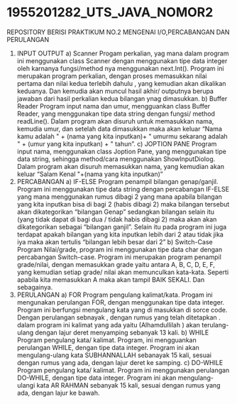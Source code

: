 # 1955201282_UTS_JAVA_NOMOR2
 REPOSITORY BERISI PRAKTIKUM NO.2 MENGENAI I/O,PERCABANGAN DAN PERULANGAN

1.	INPUT OUTPUT
a)	Scanner
Progam perkalian, yag mana dalam program ini menggunakan class Scanner dengan menggunakan tipe data integer oleh karnanya fungsi/method nya menggunakan next.Int(). Program ini merupakan program perkalian, dengan proses memasukkan nilai pertama dan nilai kedua terlebih dahulu , yang kemudian akan dikalikan keduanya. Dan kemudia akan muncul hasil akhir/ outputnya berupa jawaban dari hasil perkalian kedua bilangan ynag dimasukkan.
b)	Buffer Reader
Program input nama dan umur,  mengguankan class Buffer Reader, yang menggunakan tipe data string dengan fungsi/ method readLine(). Dalam program akan disuruh untuk memasukkan nama, kemudia umur, dan setelah data dimasukkan maka akan keluar “Nama kamu adalah " + (nama yang kita inputkan)+ " umurmu sekarang adalah " + (umur yang kita inputkan) + " tahun”.
c)	JOPTION PANE
Program input nama, menggunakan class Joption Pane, yang menggunakan tipe data string, sehingga method/cara menggunakan ShowInputDiolog. Dalam program akan disuruh memasukkan nama, yang kemudian akan keluar  “Salam Kenal "+(nama yang kita inputkan)”
2.	PERCABANGAN
a)	IF-ELSE
Program penampil bilangan genap/ganjil. Program ini menggunakan tipe data string dengan percabangan IF-ELSE yang mana menggunakan rumus  dibagi 2 yang mana apabila bilangan yang kita inputkan bisa di bagi 2 (habis dibagi 2) maka bilangan tersebut akan dikategorikan “bilangan Genap” sedangkan bilangan selain itu (yang tidak dapat di bagi dua / tidak habis dibagi 2) maka akan akan dikategorikan sebagai “bilangan ganjil”. Selain itu pada program ini juga terdapat apakah bilangan yang kita inputkan lebih dari 2 atau tidak jika iya maka akan tertulis “bilangan lebih besar dari 2”
b)	Switch-Case
Program Nilai/grade, program ini menggunakan tipe data char dengan percabangan Switch-case. Program ini merupakan program penampil grade/nilai, dengan memasukkan grade  yaitu antara A, B, C, D, E, F, yang kemudian setiap grade/ nilai akan memunculkan kata-kata. Seperti apabila kita memasukkan A maka akan tampil BAIK SEKALI. Dan sebagainya.
3.	PERULANGAN
a)	FOR
Program pengulang kalimat/kata. Progam ini mengunakan perulangan FOR, dengan menggunakan tipe data integer. Program ini berfungsi mengulang kata yang di masukkan di sorce code. Dengan perulangan sebnayak , dengan rumus yang telah ditetapkan . dalam program ini kalimat yang ada yaitu (Alhamdullilah ) akan terulang-ulang dengan lajur deret menyamping sebanyak 13 kali.
b)	WHILE
Program pengulang kata/ kalimat. Program, ini mengguankan perulangan WHILE, dengan tipe data integer. Program ini akan mengulang-ulang kata SUBHANNALLAH sebanayak 15 kali, sesuai dengan rumus yang ada, dengan lajur deret ke samping.
c)	DO-WHILE
Program pengulang kata/ kalimat. Program ini menggunakan perulangan DO-WHILE, dengan tipe data integer. Program ini akan mengulang-ulangi kata AR RAHMAN sebanyak 15 kali, sesuai dengan rumus yang ada, dengan lajur ke bawah.

